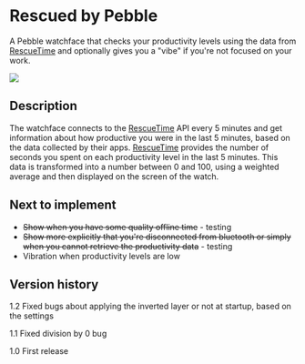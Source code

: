 # Rescued by Pebble
A Pebble watchface that checks your productivity levels using the data from [RescueTime](https://rescuetime.com) and optionally gives you a "vibe" if you're not focused on your work.

![](http://0f8f28fe275e3a043777-67ab80ec00c7299bd1255995bf933a71.r1.cf2.rackcdn.com/rescued-by-pebble-explanation-full3.png)

## Description
The watchface connects to the [RescueTime](https://rescuetime.com) API every 5 minutes and get information about how productive you were in the last 5 minutes, based on the data collected by their apps. [RescueTime](https://rescuetime.com) provides the number of seconds you spent on each productivity level in the last 5 minutes. This data is transformed into a number between 0 and 100, using a weighted average and then displayed on the screen of the watch.

## Next to implement

* ~~Show when you have some quality offline time~~ - testing
* ~~Show more explicitly that you're disconnected from bluetooth or simply when you cannot retrieve the productivity data~~ - testing
* Vibration when productivity levels are low

## Version history
1.2 Fixed bugs about applying the inverted layer or not at startup, based on the settings

1.1 Fixed division by 0 bug

1.0 First release
